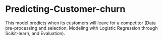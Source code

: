 # Predicting-Customer-churn
This model predicts when its customers will leave for a competitor (Data pre-processing and selection, Modeling with Logistic Regression through Scikit-learn, and Evaluation). 
